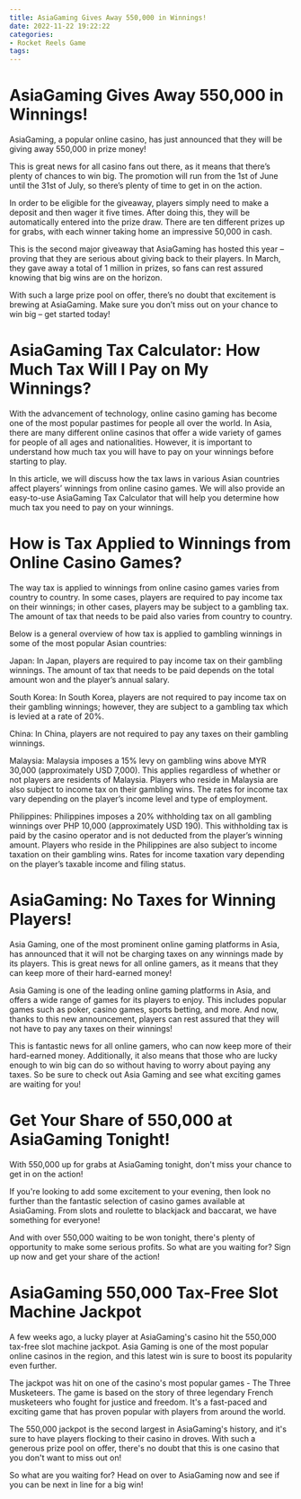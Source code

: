 ```yaml
---
title: AsiaGaming Gives Away 550,000 in Winnings!
date: 2022-11-22 19:22:22
categories:
- Rocket Reels Game
tags:
---
```



#  AsiaGaming Gives Away 550,000 in Winnings!

AsiaGaming, a popular online casino, has just announced that they will be giving away 550,000 in prize money!

This is great news for all casino fans out there, as it means that there’s plenty of chances to win big. The promotion will run from the 1st of June until the 31st of July, so there’s plenty of time to get in on the action.

In order to be eligible for the giveaway, players simply need to make a deposit and then wager it five times. After doing this, they will be automatically entered into the prize draw. There are ten different prizes up for grabs, with each winner taking home an impressive 50,000 in cash.

This is the second major giveaway that AsiaGaming has hosted this year – proving that they are serious about giving back to their players. In March, they gave away a total of 1 million in prizes, so fans can rest assured knowing that big wins are on the horizon.

With such a large prize pool on offer, there’s no doubt that excitement is brewing at AsiaGaming. Make sure you don’t miss out on your chance to win big – get started today!

#  AsiaGaming Tax Calculator: How Much Tax Will I Pay on My Winnings?

With the advancement of technology, online casino gaming has become one of the most popular pastimes for people all over the world. In Asia, there are many different online casinos that offer a wide variety of games for people of all ages and nationalities. However, it is important to understand how much tax you will have to pay on your winnings before starting to play.

In this article, we will discuss how the tax laws in various Asian countries affect players’ winnings from online casino games. We will also provide an easy-to-use AsiaGaming Tax Calculator that will help you determine how much tax you need to pay on your winnings.

# How is Tax Applied to Winnings from Online Casino Games?

The way tax is applied to winnings from online casino games varies from country to country. In some cases, players are required to pay income tax on their winnings; in other cases, players may be subject to a gambling tax. The amount of tax that needs to be paid also varies from country to country.

Below is a general overview of how tax is applied to gambling winnings in some of the most popular Asian countries:

Japan: In Japan, players are required to pay income tax on their gambling winnings. The amount of tax that needs to be paid depends on the total amount won and the player’s annual salary.

South Korea: In South Korea, players are not required to pay income tax on their gambling winnings; however, they are subject to a gambling tax which is levied at a rate of 20%.

China: In China, players are not required to pay any taxes on their gambling winnings.

Malaysia: Malaysia imposes a 15% levy on gambling wins above MYR 30,000 (approximately USD 7,000). This applies regardless of whether or not players are residents of Malaysia. Players who reside in Malaysia are also subject to income tax on their gambling wins. The rates for income tax vary depending on the player’s income level and type of employment.

Philippines: Philippines imposes a 20% withholding tax on all gambling winnings over PHP 10,000 (approximately USD 190). This withholding tax is paid by the casino operator and is not deducted from the player’s winning amount. Players who reside in the Philippines are also subject to income taxation on their gambling wins. Rates for income taxation vary depending on the player’s taxable income and filing status.

#  AsiaGaming: No Taxes for Winning Players!

Asia Gaming, one of the most prominent online gaming platforms in Asia, has announced that it will not be charging taxes on any winnings made by its players. This is great news for all online gamers, as it means that they can keep more of their hard-earned money!

Asia Gaming is one of the leading online gaming platforms in Asia, and offers a wide range of games for its players to enjoy. This includes popular games such as poker, casino games, sports betting, and more. And now, thanks to this new announcement, players can rest assured that they will not have to pay any taxes on their winnings!

This is fantastic news for all online gamers, who can now keep more of their hard-earned money. Additionally, it also means that those who are lucky enough to win big can do so without having to worry about paying any taxes. So be sure to check out Asia Gaming and see what exciting games are waiting for you!

#  Get Your Share of 550,000 at AsiaGaming Tonight!

With 550,000 up for grabs at AsiaGaming tonight, don't miss your chance to get in on the action!

If you're looking to add some excitement to your evening, then look no further than the fantastic selection of casino games available at AsiaGaming. From slots and roulette to blackjack and baccarat, we have something for everyone!

And with over 550,000 waiting to be won tonight, there's plenty of opportunity to make some serious profits. So what are you waiting for? Sign up now and get your share of the action!

#  AsiaGaming 550,000 Tax-Free Slot Machine Jackpot

A few weeks ago, a lucky player at AsiaGaming's casino hit the 550,000 tax-free slot machine jackpot. Asia Gaming is one of the most popular online casinos in the region, and this latest win is sure to boost its popularity even further.

The jackpot was hit on one of the casino's most popular games - The Three Musketeers. The game is based on the story of three legendary French musketeers who fought for justice and freedom. It's a fast-paced and exciting game that has proven popular with players from around the world.

The 550,000 jackpot is the second largest in AsiaGaming's history, and it's sure to have players flocking to their casino in droves. With such a generous prize pool on offer, there's no doubt that this is one casino that you don't want to miss out on!

So what are you waiting for? Head on over to AsiaGaming now and see if you can be next in line for a big win!